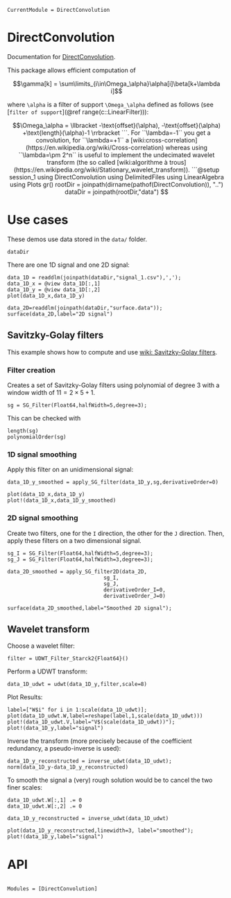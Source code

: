 ```@meta
CurrentModule = DirectConvolution
```

# DirectConvolution

Documentation for [DirectConvolution](https://github.com/vincent-picaud/DirectConvolution.jl).

This package allows efficient computation of
```math
\gamma[k] = \sum\limits_{i\in\Omega_\alpha}\alpha[i]\beta[k+\lambda i]
```
where ``\alpha`` is a filter of support ``\Omega_\alpha`` defined as follows (see [`filter of support`](@ref range(c::LinearFilter))):
```math
\Omega_\alpha = \llbracket -\text{offset}(\alpha), -\text{offset}(\alpha) +\text{length}(\alpha)-1 \rrbracket
```.

For ``\lambda=-1`` you get a convolution, for ``\lambda=+1`` a
[wiki:cross-correlation](https://en.wikipedia.org/wiki/Cross-correlation)
whereas using ``\lambda=\pm 2^n`` is useful to implement the
undecimated wavelet transform (the so called [wiki:algorithme à
trous](https://en.wikipedia.org/wiki/Stationary_wavelet_transform)).


```@setup session_1
using DirectConvolution
using DelimitedFiles
using LinearAlgebra
using Plots
gr()

rootDir  = joinpath(dirname(pathof(DirectConvolution)), "..")
dataDir = joinpath(rootDir,"data")

```

# Use cases

These demos use data stored in the `data/` folder.
```@repl session_1
dataDir
```

There are one 1D signal and one 2D signal:
```@example session_1
data_1D = readdlm(joinpath(dataDir,"signal_1.csv"),','); 
data_1D_x = @view data_1D[:,1]
data_1D_y = @view data_1D[:,2]
plot(data_1D_x,data_1D_y) 
```
```@example session_1
data_2D=readdlm(joinpath(dataDir,"surface.data"));
surface(data_2D,label="2D signal")
```

## Savitzky-Golay filters

This example shows how to compute and use [wiki: Savitzky-Golay
filters](https://en.wikipedia.org/wiki/Savitzky%E2%80%93Golay_filter).

### Filter creation

Creates a set of Savitzky-Golay filters using polynomial of degree $3$
with a window width of $11=2\times 5+1$.


```@example session_1
sg = SG_Filter(Float64,halfWidth=5,degree=3);
```

This can be checked with 

```@repl session_1
length(sg)
polynomialOrder(sg)
```

### 1D signal smoothing

Apply this filter on an unidimensional signal:

```@example session_1
data_1D_y_smoothed = apply_SG_filter(data_1D_y,sg,derivativeOrder=0)

plot(data_1D_x,data_1D_y)
plot!(data_1D_x,data_1D_y_smoothed)
```

### 2D signal smoothing

Create two filters, one for the `I` direction, the other for the `J`
direction. Then, apply these filters on a two dimensional signal.

```@example session_1
sg_I = SG_Filter(Float64,halfWidth=5,degree=3);
sg_J = SG_Filter(Float64,halfWidth=3,degree=3);

data_2D_smoothed = apply_SG_filter2D(data_2D,
                               sg_I,
                               sg_J,
                               derivativeOrder_I=0,
                               derivativeOrder_J=0)

surface(data_2D_smoothed,label="Smoothed 2D signal");
```

## Wavelet transform

Choose a wavelet filter:

```@example session_1
filter = UDWT_Filter_Starck2{Float64}()
```

Perform a UDWT transform:
```@example session_1
data_1D_udwt = udwt(data_1D_y,filter,scale=8)
```

Plot Results:
```@example session_1
label=["W$i" for i in 1:scale(data_1D_udwt)];
plot(data_1D_udwt.W,label=reshape(label,1,scale(data_1D_udwt)))
plot!(data_1D_udwt.V,label="V$(scale(data_1D_udwt))");
plot!(data_1D_y,label="signal")
```

Inverse the transform (more precisely because of the coefficient
redundancy, a pseudo-inverse is used):

```@example session_1
data_1D_y_reconstructed = inverse_udwt(data_1D_udwt);
norm(data_1D_y-data_1D_y_reconstructed)
```

To smooth the signal a (very) rough solution would be to cancel the two finer scales:

```@example session_1
data_1D_udwt.W[:,1] .= 0
data_1D_udwt.W[:,2] .= 0

data_1D_y_reconstructed = inverse_udwt(data_1D_udwt)

plot(data_1D_y_reconstructed,linewidth=3, label="smoothed");
plot!(data_1D_y,label="signal")
```

# API


```@index
```

```@autodocs
Modules = [DirectConvolution]
```

